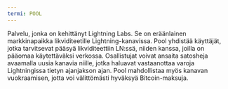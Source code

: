 ```yaml
---
termi: POOL
---
```


Palvelu, jonka on kehittänyt Lightning Labs. Se on eräänlainen markkinapaikka likviditeetille Lightning-kanavissa. Pool yhdistää käyttäjät, jotka tarvitsevat pääsyä likviditeettiin LN:ssä, niiden kanssa, joilla on pääomaa käytettäväksi verkossa. Osallistujat voivat ansaita satosheja avaamalla uusia kanavia niille, jotka haluavat vastaanottaa varoja Lightningissa tietyn ajanjakson ajan. Pool mahdollistaa myös kanavan vuokraamisen, jotta voi välittömästi hyväksyä Bitcoin-maksuja.